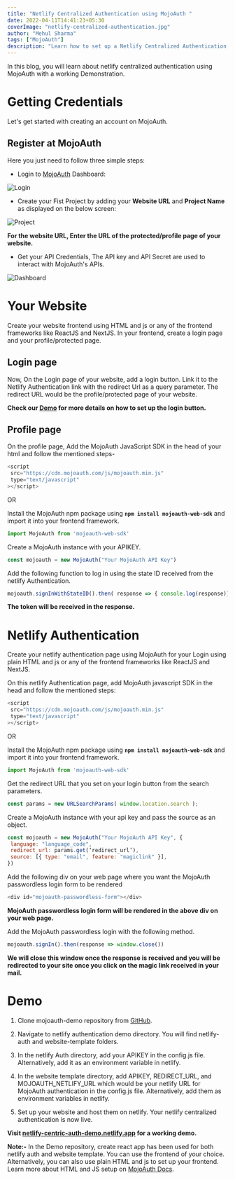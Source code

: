 ```yaml
---
title: "Netlify Centralized Authentication using MojoAuth "
date: 2022-04-11T14:41:23+05:30
coverImage: "netlify-centralized-authentication.jpg"
author: "Mehul Sharma"
tags: ["MojoAuth"]
description: "Learn how to set up a Netlify Centralized Authentication using MojoAuth with a working demo."
---
```

 

In this blog, you will learn about netlify centralized authentication using MojoAuth with a working Demonstration. 


# Getting Credentials

Let's get started with creating an account on MojoAuth.

## Register at MojoAuth

Here you just need to follow three simple steps:

- Login to [MojoAuth](https://mojoauth.com/dashboard/signin) Dashboard:

![Login](../assets/images/netlify-centralized-authentication/login.png)

- Create your Fist Project by adding your **Website URL** and **Project Name** as displayed on the below screen:

![Project](../assets/images/netlify-centralized-authentication/project.png)

**For the website URL, Enter the URL of the protected/profile page of your website.** 

- Get your API Credentials, The API key and API Secret are used to interact with MojoAuth's APIs.

![Dashboard](../assets/images/netlify-centralized-authentication/dashboard.png)

# Your Website

Create your website frontend using HTML and js or any of the frontend frameworks like ReactJS and NextJS. In your frontend, create a login page and your profile/protected page.
## Login page

Now, On the Login page of your website, add a login button. Link it to the Netlify Authentication link with the redirect Url as a query parameter. The redirect URL would be the profile/protected page of your website. 

**Check our [Demo](https://netlify-centric-auth-demo.netlify.app) for more details on how to set up the login button.**



## Profile page

On the profile page, Add the MojoAuth JavaScript SDK in the head of your html and follow the mentioned steps-

```js
<script
 src="https://cdn.mojoauth.com/js/mojoauth.min.js"
 type="text/javascript"
></script>
```
OR 

Install the MojoAuth npm package using **`npm install mojoauth-web-sdk`** and import it into your frontend framework. 

```js
import MojoAuth from 'mojoauth-web-sdk'
```


Create a MojoAuth instance with your APIKEY. 


```js
const mojoauth = new MojoAuth("Your MojoAuth API Key")
```

Add the following function to log in using the state ID received from the netlify Authentication. 

```js
mojoauth.signInWithStateID().then( response => { console.log(response)})
```
**The token will be received in the response.**

# Netlify Authentication 

Create your netlify authentication page using MojoAuth for your Login using plain HTML and js or any of the frontend frameworks like ReactJS and NextJS.

On this netlify Authentication page, add MojoAuth javascript SDK in the head and follow the mentioned steps:
```js
<script
 src="https://cdn.mojoauth.com/js/mojoauth.min.js"
 type="text/javascript"
></script>
```
OR

Install the MojoAuth npm package using **`npm install mojoauth-web-sdk`** and import it into your frontend framework. 

```js
import MojoAuth from 'mojoauth-web-sdk'
```

 Get the redirect URL that you set on your login button from the search parameters. 

```js
const params = new URLSearchParams( window.location.search );

```
 Create a MojoAuth instance with your api key and pass the source as an object.

```js
const mojoauth = new MojoAuth("Your MojoAuth API Key", {
 language: "language_code",
 redirect_url: params.get(‘redirect_url’),
 source: [{ type: "email", feature: "magiclink" }],
})
```

Add the following div on your web page where you want the MojoAuth passwordless login form to be rendered

```js
<div id="mojoauth-passwordless-form"></div>
```

**MojoAuth passwordless login form will be rendered in the above div on your web page.**

Add the MojoAuth passwordless login with the following method. 


```js
mojoauth.signIn().then(response => window.close())
```

**We will close this window once the response is received and you will be redirected to your site once you click on the magic link received in your mail.**

# Demo

1. Clone mojoauth-demo repository from [GitHub](https://github.com/MojoAuth/mojoauth-demo). 

2. Navigate to netlify authentication demo directory. You will find netlify-auth and website-template folders.

3. In the netlify Auth directory, add your APIKEY in the config.js file. Alternatively, add it as an environment variable in netlify.

4. In the website template directory, add APIKEY, REDIRECT_URL, and MOJOAUTH_NETLIFY_URL which would be your netlify URL for MojoAuth authentication in the config.js file. Alternatively, add them as environment variables in netlify. 

5. Set up your website and host them on netlify. Your netlify centralized authentication is now live.

**Visit [netlify-centric-auth-demo.netlify.app](https://netlify-centric-auth-demo.netlify.app) for a working demo.**

**Note:-** In the Demo repository, create react app has been used for both netlify auth and website template. You can use the frontend of your choice. Alternatively, you can also use plain HTML and js to set up your frontend. Learn more about HTML and JS setup on [MojoAuth Docs](https://mojoauth.com/docs/guides/html-and-js). 


